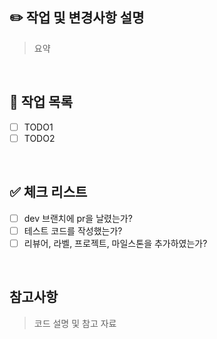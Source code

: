 ## ✏️ 작업 및 변경사항 설명
> 요약
<br>

## 📝 작업 목록
- [ ] TODO1
- [ ] TODO2
<br>

## ✅ 체크 리스트
- [ ] dev 브랜치에 pr을 날렸는가?
- [ ] 테스트 코드를 작성했는가?
- [ ] 리뷰어, 라벨, 프로젝트, 마일스톤을 추가하였는가?
<br>

## 참고사항
> 코드 설명 및 참고 자료
